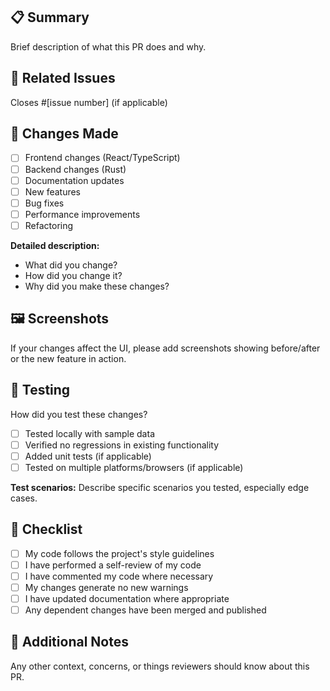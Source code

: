 ## 📋 Summary

Brief description of what this PR does and why.

## 🔗 Related Issues

Closes #[issue number] (if applicable)

## 🧪 Changes Made

- [ ] Frontend changes (React/TypeScript)
- [ ] Backend changes (Rust)
- [ ] Documentation updates
- [ ] New features
- [ ] Bug fixes
- [ ] Performance improvements
- [ ] Refactoring

**Detailed description:**
- What did you change?
- How did you change it?
- Why did you make these changes?

## 🖼️ Screenshots

If your changes affect the UI, please add screenshots showing before/after or the new feature in action.

## 🧪 Testing

How did you test these changes?

- [ ] Tested locally with sample data
- [ ] Verified no regressions in existing functionality
- [ ] Added unit tests (if applicable)
- [ ] Tested on multiple platforms/browsers (if applicable)

**Test scenarios:**
Describe specific scenarios you tested, especially edge cases.

## 📝 Checklist

- [ ] My code follows the project's style guidelines
- [ ] I have performed a self-review of my code
- [ ] I have commented my code where necessary
- [ ] My changes generate no new warnings
- [ ] I have updated documentation where appropriate
- [ ] Any dependent changes have been merged and published

## 💬 Additional Notes

Any other context, concerns, or things reviewers should know about this PR.